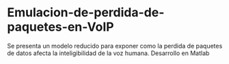 # Emulacion-de-perdida-de-paquetes-en-VoIP
Se presenta un modelo reducido para exponer como la perdida de paquetes de datos afecta la inteligibilidad de la voz humana. Desarrollo en Matlab
